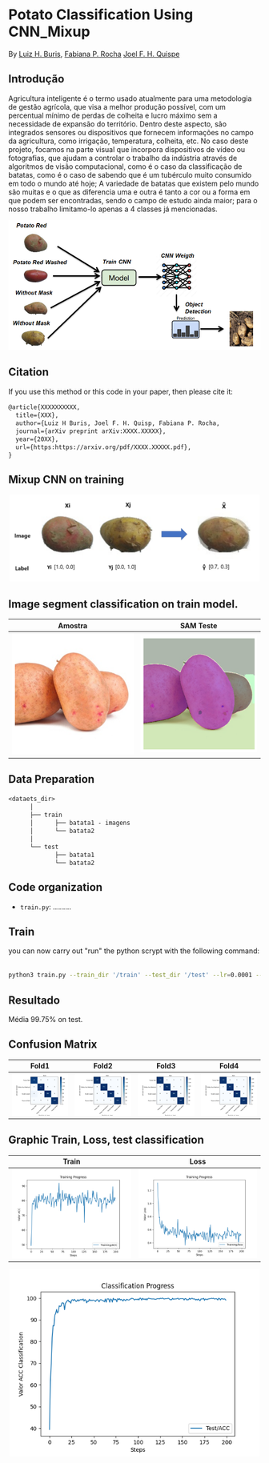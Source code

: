 # Potato Classification Using CNN_Mixup


By [Luiz H. Buris](http://),  [Fabiana P. Rocha](http://) [Joel F. H. Quispe](http://)


## Introdução

Agricultura inteligente é o termo usado atualmente para uma metodologia de gestão agrícola, que visa a melhor produção possível, com um percentual mínimo de perdas de colheita e lucro máximo sem a necessidade de expansão do território. Dentro deste aspecto, são integrados sensores ou dispositivos que fornecem informações no campo da agricultura, como irrigação, temperatura, colheita, etc. No caso deste projeto, focamos na parte visual que incorpora dispositivos de vídeo ou fotografias, que ajudam a controlar o trabalho da indústria através de algoritmos de visão computacional, como é o caso da classificação de batatas, como é o caso de sabendo que é um tubérculo muito consumido em todo o mundo até hoje; A variedade de batatas que existem pelo mundo são muitas e o que as diferencia uma e outra é tanto a cor ou a forma em que podem ser encontradas, sendo o campo de estudo ainda maior; para o nosso trabalho limitamo-lo apenas a 4 classes já mencionadas.

![](https://github.com/henriqueburis/Potato_Classification_CNN/blob/main/fig/Capturar.PNG)


## Citation

If you use this method or this code in your paper, then please cite it:

```
@article{XXXXXXXXXX,
  title={XXX},
  author={Luiz H Buris, Joel F. H. Quisp, Fabiana P. Rocha,
  journal={arXiv preprint arXiv:XXXX.XXXXX},
  year={20XX},
  url={https:https://arxiv.org/pdf/XXXX.XXXXX.pdf},
}
```

## Mixup CNN on training

<p align="center">
<img src="./fig/mixup-interpolation.PNG" width="500px"></img>
</p>

## Image segment classification on train model.

Amostra  |  SAM Teste
:-------------------------:|:-------------------------:
![](https://github.com/henriqueburis/Potato_Classification_CNN/blob/main/fig/example_o.png) |  ![](https://github.com/henriqueburis/Potato_Classification_CNN/blob/main/fig/example_sam.png) 


## Data Preparation

```
<dataets_dir>
      │
      ├── train
      │      ├── batata1 - imagens
      │      └── batata2    
      │
      └── test
             ├── batata1
             └── batata2
```

## Code organization

- `train.py`: .........

## Train
you can now carry out "run" the python scrypt with the following command:

```sh

python3 train.py --train_dir '/train' --test_dir '/test' --lr=0.0001 --seed=202210023 --decay=1e-4 --batch_size 32 --epoch 200

```

## Resultado
 Média 99.75% on test.

## Confusion Matrix 

Fold1   |  Fold2 | Fold3   |  Fold4 
:-------------------------:|:-------------------------:|:-------------------------:|:-------------------------:
![](https://github.com/henriqueburis/Potato_Classification_CNN/blob/main/fig/_Test-confusion_matrix1.png) |  ![](https://github.com/henriqueburis/Potato_Classification_CNN/blob/main/fig/_Test-confusion_matrix2.png) |  ![](https://github.com/henriqueburis/Potato_Classification_CNN/blob/main/fig/_Test-confusion_matrix3.png) |  ![](https://github.com/henriqueburis/Potato_Classification_CNN/blob/main/fig/_Test-confusion_matrix4.png) 



## Graphic Train, Loss, test classification


Train   |  Loss 
:-------------------------:|:-------------------------:
![](https://github.com/henriqueburis/Potato_Classification_CNN/blob/main/fig/Figure_train.png) |  ![](https://github.com/henriqueburis/Potato_Classification_CNN/blob/main/fig/Figure_loss.png) 



<p align="center">
<img src="./fig/Figure_test_classification.png" width="500px"></img>
</p>
